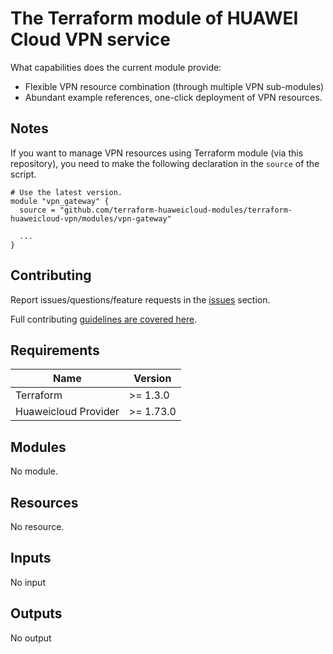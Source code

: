 # The Terraform module of HUAWEI Cloud VPN service

What capabilities does the current module provide:

+ Flexible VPN resource combination (through multiple VPN sub-modules)
+ Abundant example references, one-click deployment of VPN resources.

## Notes

If you want to manage VPN resources using Terraform module (via this repository), you need to make the following
declaration in the `source` of the script.

```hcl
# Use the latest version.
module "vpn_gateway" {
  source = "github.com/terraform-huaweicloud-modules/terraform-huaweicloud-vpn/modules/vpn-gateway"

  ...
}
```

## Contributing

Report issues/questions/feature requests in the [issues](https://github.com/terraform-huaweicloud-modules/terraform-huaweicloud-vpn/issues/new)
section.

Full contributing [guidelines are covered here](.github/how_to_contribute.md).

## Requirements

| Name | Version |
|------|---------|
| Terraform | >= 1.3.0 |
| Huaweicloud Provider | >= 1.73.0 |

## Modules

No module.

## Resources

No resource.

## Inputs

No input

## Outputs

No output
